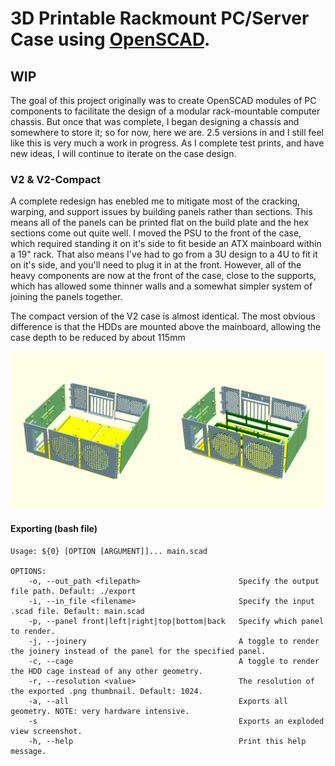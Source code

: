 # 3D Printable Rackmount PC/Server Case using [OpenSCAD](https://openscad.org/).
## WIP
The goal of this project originally was to create OpenSCAD modules of PC components to facilitate the design of a modular rack-mountable computer chassis. But once that was complete, I began designing a chassis and somewhere to store it; so for now, here we are. 2.5 versions in and I still feel like this is very much a work in progress. As I complete test prints, and have new ideas, I will continue to iterate on the case design.

### V2 & V2-Compact
A complete redesign has enebled me to mitigate most of the cracking, warping, and support issues by building panels rather than sections. This means all of the panels can be printed flat on the build plate and the hex sections come out quite well. I moved the PSU to the front of the case, which required standing it on it's side to fit beside an ATX mainboard within a 19" rack. That also means I've had to go from a 3U design to a 4U to fit it on it's side, and you'll need to plug it in at the front. However, all of the heavy components are now at the front of the case, close to the supports, which has allowed some thinner walls and a somewhat simpler system of joining the panels together.

The compact version of the V2 case is almost identical. The most obvious difference is that the HDDs are mounted above the mainboard, allowing the case depth to be reduced by about 115mm

![Chassis Rendering](../printable-pc-case-v2_v2-compact.png "V2 & V2-Compact Rendering")

#### Exporting (bash file)
```
Usage: ${0} [OPTION [ARGUMENT]]... main.scad

OPTIONS:
    -o, --out_path <filepath>                      Specify the output file path. Default: ./export
    -i, --in_file <filename>                       Specify the input .scad file. Default: main.scad
    -p, --panel front|left|right|top|bottom|back   Specify which panel to render.
    -j, --joinery                                  A toggle to render the joinery instead of the panel for the specified panel.
    -c, --cage                                     A toggle to render the HDD cage instead of any other geometry.
    -r, --resolution <value>                       The resolution of the exported .png thumbnail. Default: 1024.
    -a, --all                                      Exports all geometry. NOTE: very hardware intensive.
    -s                                             Exports an exploded view screenshot.
    -h, --help                                     Print this help message.
```
